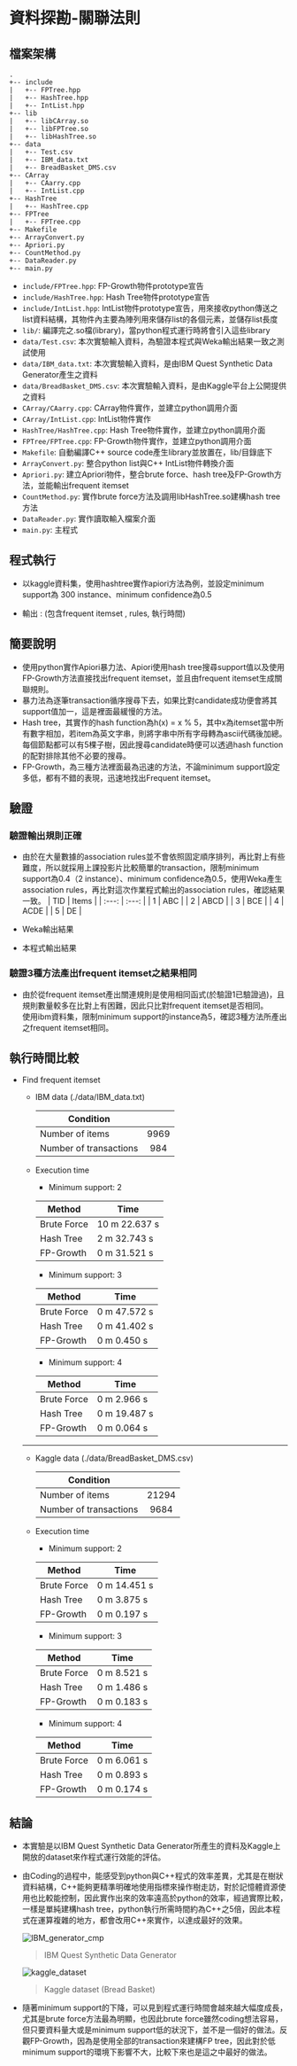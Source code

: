 # 資料探勘-關聯法則

## 檔案架構
```
.
+-- include
|   +-- FPTree.hpp
|   +-- HashTree.hpp
|   +-- IntList.hpp
+-- lib
|   +-- libCArray.so
|   +-- libFPTree.so
|   +-- libHashTree.so
+-- data
|   +-- Test.csv
|   +-- IBM_data.txt
|   +-- BreadBasket_DMS.csv
+-- CArray
|   +-- CAarry.cpp
|   +-- IntList.cpp
+-- HashTree
|   +-- HashTree.cpp
+-- FPTree
|   +-- FPTree.cpp
+-- Makefile
+-- ArrayConvert.py
+-- Apriori.py
+-- CountMethod.py
+-- DataReader.py
+-- main.py
```
- `include/FPTree.hpp`: FP-Growth物件prototype宣告
- `include/HashTree.hpp`: Hash Tree物件prototype宣告
- `include/IntList.hpp`: IntList物件prototype宣告，用來接收python傳送之list資料結構，其物件內主要為陣列用來儲存list的各個元素，並儲存list長度
- `lib/`: 編譯完之.so檔(library)，當python程式運行時將會引入這些library
- `data/Test.csv`: 本次實驗輸入資料，為驗證本程式與Weka輸出結果一致之測試使用
- `data/IBM_data.txt`: 本次實驗輸入資料，是由IBM Quest Synthetic Data Generator產生之資料
- `data/BreadBasket_DMS.csv`: 本次實驗輸入資料，是由Kaggle平台上公開提供之資料
- `CArray/CAarry.cpp`: CArray物件實作，並建立python調用介面
- `CArray/IntList.cpp`: IntList物件實作
- `HashTree/HashTree.cpp`: Hash Tree物件實作，並建立python調用介面
- `FPTree/FPTree.cpp`: FP-Growth物件實作，並建立python調用介面
- `Makefile`: 自動編譯C++ source code產生library並放置在，lib/目錄底下
- `ArrayConvert.py`: 整合python list與C++ IntList物件轉換介面
- `Apriori.py`: 建立Apriori物件，整合brute force、hash tree及FP-Growth方法，並能輸出frequent itemset
- `CountMethod.py`: 實作brute force方法及調用libHashTree.so建構hash tree方法
- `DataReader.py`: 實作讀取輸入檔案介面
- `main.py`: 主程式

## 程式執行
- 以kaggle資料集，使用hashtree實作apiori方法為例，並設定minimum support為 300 instance、minimum confidence為0.5

- 輸出 :  (包含frequent itemset , rules, 執行時間)

## 簡要說明
- 使用python實作Apiori暴力法、Apiori使用hash tree搜尋support值以及使用FP-Growth方法直接找出frequent itemset，並且由frequent itemset生成關聯規則。
- 暴力法為逐筆transaction循序搜尋下去，如果比對candidate成功便會將其support值加一，這是裡面最緩慢的方法。
- Hash tree，其實作的hash function為h(x) = x % 5，其中x為itemset當中所有數字相加，若item為英文字串，則將字串中所有字母轉為ascii代碼後加總。每個節點都可以有5棵子樹，因此搜尋candidate時便可以透過hash function的配對排除其他不必要的搜尋。
- FP-Growth，為三種方法裡面最為迅速的方法，不論minimum support設定多低，都有不錯的表現，迅速地找出Frequent itemset。

## 驗證
### 驗證輸出規則正確
- 由於在大量數據的association rules並不會依照固定順序排列，再比對上有些難度，所以就採用上課投影片比較簡單的transaction，限制minimum support為0.4（2 instance）、minimum confidence為0.5，使用Weka產生association rules，再比對這次作業程式輸出的association rules，確認結果一致。
  |  TID  | Items |
  | :---: | :---: |
  |   1   |  ABC  |
  |   2   |  ABCD |
  |   3   |  BCE  |
  |   4   |  ACDE |
  |   5   |  DE   |

- Weka輸出結果

- 本程式輸出結果

### 驗證3種方法產出frequent itemset之結果相同
- 由於從frequent itemset產出關連規則是使用相同函式(於驗證1已驗證過)，且規則數量較多在比對上有困難，因此只比對frequent itemset是否相同。  
使用ibm資料集，限制minimum support的instance為5，確認3種方法所產出之frequent itemset相同。



## 執行時間比較
- Find frequent itemset
  - IBM data (./data/IBM\_data.txt)
  
    | Condition                                  |       |
    | ---                                        | :---: |
    | Number of items                            |  9969 |
    | Number of transactions                     |  984  |


  - Execution time
    - Minimum support: 2

    |   Method    |      Time     |
    | ---         | ---           |
    | Brute Force | 10 m 22.637 s |
    |  Hash Tree  |  2 m 32.743 s |
    |  FP-Growth  |  0 m 31.521 s |
  
    - Minimum support: 3

    |   Method    |      Time     |
    | ---         | ---           |
    | Brute Force |  0 m 47.572 s |
    |  Hash Tree  |  0 m 41.402 s |
    |  FP-Growth  |  0 m  0.450 s |

    - Minimum support: 4

    |   Method    |      Time     |
    | ---         | ---           |
    | Brute Force |  0 m  2.966 s |
    |  Hash Tree  |  0 m 19.487 s |
    |  FP-Growth  |  0 m  0.064 s |
  ---
  - Kaggle data (./data/BreadBasket\_DMS.csv)
  
    | Condition                                  |       |
    | ---                                        | :---: |
    | Number of items                            | 21294 |
    | Number of transactions                     |  9684 |


  - Execution time
    - Minimum support: 2

    |   Method    |      Time     |
    | ---         | ---           |
    | Brute Force |  0 m 14.451 s |
    |  Hash Tree  |  0 m  3.875 s |
    |  FP-Growth  |  0 m  0.197 s |
  
    - Minimum support: 3

    |   Method    |      Time     |
    | ---         | ---           |
    | Brute Force |  0 m  8.521 s |
    |  Hash Tree  |  0 m  1.486 s |
    |  FP-Growth  |  0 m  0.183 s |

    - Minimum support: 4

    |   Method    |      Time     |
    | ---         | ---           |
    | Brute Force |  0 m  6.061 s |
    |  Hash Tree  |  0 m  0.893 s |
    |  FP-Growth  |  0 m  0.174 s |

## 結論
- 本實驗是以IBM Quest Synthetic Data Generator所產生的資料及Kaggle上開放的dataset來作程式運行效能的評估。
- 由Coding的過程中，能感受到python與C\+\+程式的效率差異，尤其是在樹狀資料結構，C\+\+能夠更精準明確地使用指標來操作樹走訪，對於記憶體資源使用也比較能控制，因此實作出來的效率遠高於python的效率，經過實際比較，一樣是單純建構hash tree，python執行所需時間約為C\+\+之5倍，因此本程式在運算複雜的地方，都會改用C\+\+來實作，以達成最好的效果。

  ![IBM\_generator\_cmp](img/IBM_generator_cmp.png)
  > IBM Quest Synthetic Data Generator
  
  ![kaggle\_dataset](img/kaggle_dataset.png)
  > Kaggle dataset (Bread Basket)

- 隨著minimum support的下降，可以見到程式運行時間會越來越大幅度成長，尤其是brute force方法最為明顯，也因此brute force雖然coding想法容易，但只要資料量大或是minimum support低的狀況下，並不是一個好的做法。反觀FP-Growth，因為是使用全部的transaction來建構FP tree，因此對於低minimum support的環境下影響不大，比較下來也是這之中最好的做法。

